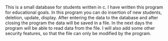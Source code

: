 This is a small database for students written in c. I have written this program for educational goals. In this program you can do insertion of new students, deletion, update, display. After entering the data to the database and after closing the program the data will be saved in a file. In the next days the program will be able to  read data from the file. I will also add some other security features, so that the file can only be modified by the program. 
